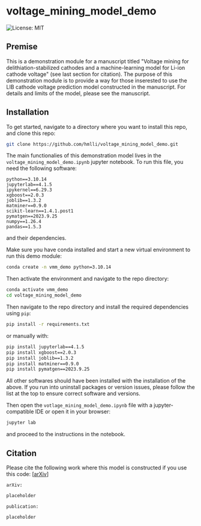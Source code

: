 # voltage_mining_model_demo

![License: MIT](https://img.shields.io/badge/License-MIT-green.svg)

## Premise

This is a demonstration module for a manuscript titled "Voltage mining for delithiation-stabilized cathodes and a machine-learning model for Li-ion cathode voltage" (see last section for citation). The purpose of this demonstration module is to provide a way for those inserested to use the LIB cathode voltage prediction model constructed in the manuscript. For details and limits of the model, please see the manuscript.

## Installation

To get started, navigate to a directory where you want to install this repo, and clone this repo:

```bash
git clone https://github.com/hmlli/voltage_mining_model_demo.git
```

The main functionalies of this demonstration model lives in the `voltage_mining_model_demo.ipynb` jupyter notebook. To run this file, you need the following software:
```
python==3.10.14
jupyterlab==4.1.5
ipykernel==6.29.3
xgboost==2.0.3
joblib==1.3.2
matminer==0.9.0
scikit-learn==1.4.1.post1
pymatgen==2023.9.25
numpy==1.26.4
pandas==1.5.3
```
and their dependencies.

Make sure you have conda installed and start a new virtual environment to run this demo module:

```bash
conda create -n vmm_demo python=3.10.14
```

Then activate the environment and navigate to the repo directory:
```bash
conda activate vmm_demo
cd voltage_mining_model_demo
```

Then navigate to the repo directory and install the required dependencies using `pip`:

```bash
pip install -r requirements.txt
```

or manually with:
```bash
pip install jupyterlab==4.1.5
pip install xgboost==2.0.3
pip install joblib==1.3.2
pip install matminer==0.9.0
pip install pymatgen==2023.9.25
```
All other softwares should have been installed with the installation of the above. If you run into uninstall packages or version issues, please follow the list at the top to ensure correct software and versions.

Then open the `votlage_mining_model_demo.ipynb` file with a jupyter-compatible IDE or open it in your browser:

```bash
jupyter lab
```

and proceed to the instructions in the notebook.

## Citation

Please cite the following work where this model is constructed if you use this code: [[arXiv](placeholder)]

`arXiv:`
```tex
placeholder
```

`publication:`
```tex
placeholder
```
